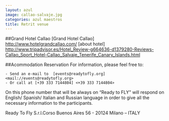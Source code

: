 ```yaml
---
layout: azul
image: callao-salvaje.jpg
categories: azul maestros
title: Retrit venue
---
```

##Grand Hotel Callao
[Grand Hotel Callao] <http://www.hotelgrandcallao.com/>
[about hotel] <http://www.tripadvisor.es/Hotel_Review-g664636-d1379280-Reviews-Callao_Sport_Hotel-Callao_Salvaje_Tenerife_Canary_Islands.html>

##Acommodation Reservation
For information, please feel free to:

	- Send an e-mail to  [events@readytofly.org] <mail://events@readytofly.org>
	- Or call at [+39 333 7144804] <+39 333 7144804>

On this phone number that will be always on “Ready to FLY” will respond on English/ Spanish/ Italian and Russian  language in order to give all the necessary information to the participants.      

Ready To Fly S.r.l.Corso Buenos Aires 56 - 20124 Milano – ITALY 

<p><a id="formAnchor286202867" name="form286202867"></a><a id="formAnchor286202867" name="form286202867"></a> <script type="text/javascript" src="http://fs18.formsite.com/include/form/embedManager.js?286202867"></script> <script type="text/javascript">
EmbedManager.embed({
	key: "http://fs18.formsite.com/res/showFormEmbed?EParam=B6fiTn%2BRcO6x%2FPtlRui7eqw01a9RmQhU&286202867",
	width: "100%"
});
</script> <!-- Notes:  To control the width of the form, change width: "100%" to any number or percentage. To pre-populate fields in the form or to use a custom resize callback, see http://fs18.formsite.com/documentation/embedded-form.html --></p>
